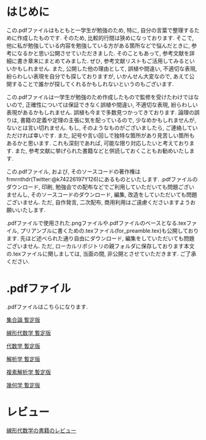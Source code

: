 # はじめに
この.pdfファイルはもともと一学生が勉強のため, 特に, 自分の言葉で整理するために作成したものです. そのため, 比較的行間は狭めになっております. そこで, 他に私が勉強している内容を勉強している方がある箇所などで悩んだときに, 参考になるかと思い公開させていただきました. そのこともあって, 参考文献を詳細に書き章末にまとめてみました. ぜひ, 参考文献リストもご活用してみるといいかもしれません. また, 公開した他の理由として, 誤植や間違い, 不適切な表現, 紛らわしい表現を自分でも探しておりますが, いかんせん大変なので, あえて公開することで誰かが探してくれるかもしれないというのもございます. 

この.pdfファイルは一学生が勉強のため作成したもので監修を受けたわけではないので, 正確性については保証できなく誤植や間違い, 不適切な表現, 紛らわしい表現があるかもしれません. 誤植も今まで多数見つかってきております. 論理の誤りは, 書籍の定義や定理の主張に気を配っているので, 少なめかもしれませんが, ないとは言い切れません. もし, そのようなものがございましたら, ご連絡していただければ幸いです. また, 記号や言い回しで独特な箇所があり見苦しい箇所もあるかと思います. これも深刻であれば, 可能な限り対応したいと考えております. また, 参考文献に挙げられた書籍などと併読しておくこともお勧めいたします. 

この.pdfファイル, および, そのソースコードの著作権はfrmrnthdr(Twitter:@k74226197Y126)にあるものといたします. .pdfファイルのダウンロード, 印刷, 勉強会での配布などでご利用していただいても問題ございませんし, そのソースコードのダウンロード, 編集, 改造をしていただいても問題ございません. ただ, 自作発言, 二次配布, 商用利用はご遠慮くださいますようお願いいたします. 

.pdfファイルで使用された.pngファイルや.pdfファイルのベースとなる.texファイル, プリアンブルに書くための.texファイル(for_preamble.tex)も公開しております. 先ほど述べられた通り自由にダウンロード, 編集をしていただいても問題ございません. ただ, ローカルリポジトリの親フォルダに保存しております本文の.texファイルに関しましては, 当面の間, 非公開とさせていただきます. ご了承ください. 

# .pdfファイル
.pdfファイルはこちらになります. 

[集合論 暫定版](https://github.com/frmrnthdr/mathematics_public/blob/main/set_theory_preliminary_ver.pdf)

[線形代数学 暫定版](https://github.com/frmrnthdr/mathematics_public/blob/main/linear_algebra_preliminary_ver.pdf)

[代数学 暫定版](https://github.com/frmrnthdr/mathematics_public/blob/main/algebra_preliminary_ver.pdf)

[解析学 暫定版](https://github.com/frmrnthdr/mathematics_public/blob/main/analysis_preliminary_ver.pdf)

[複素解析学 暫定版](https://github.com/frmrnthdr/mathematics_public/blob/main/complex_analysis_preliminary_ver.pdf)

[幾何学 暫定版](https://github.com/frmrnthdr/mathematics_public/blob/main/geometry_preliminary_ver.pdf)

# レビュー

[線形代数学の書籍のレビュー](https://github.com/frmrnthdr/mathematics_public/blob/main/%E7%B7%9A%E5%BD%A2%E4%BB%A3%E6%95%B0%E5%AD%A6%E3%81%AE%E6%9B%B8%E7%B1%8D%E3%81%AE%E3%83%AC%E3%83%93%E3%83%A5%E3%83%BC.pdf)
